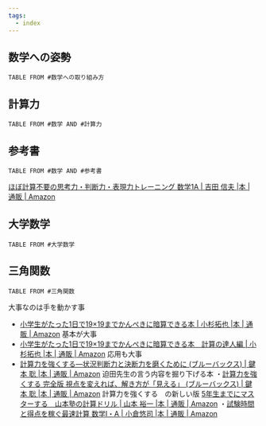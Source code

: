 ```yaml
---
tags:
  - index
---
```

## 数学への姿勢
```dataview
TABLE FROM #数学への取り組み方 
```

## 計算力
```dataview
TABLE FROM #数学 AND #計算力 
```

## 参考書
```dataview
TABLE FROM #数学 AND #参考書 
```
[ほぼ計算不要の思考力・判断力・表現力トレーニング 数学1A | 吉田 信夫 |本 | 通販 | Amazon](https://www.amazon.co.jp/%E3%81%BB%E3%81%BC%E8%A8%88%E7%AE%97%E4%B8%8D%E8%A6%81%E3%81%AE%E6%80%9D%E8%80%83%E5%8A%9B%E3%83%BB%E5%88%A4%E6%96%AD%E5%8A%9B%E3%83%BB%E8%A1%A8%E7%8F%BE%E5%8A%9B%E3%83%88%E3%83%AC%E3%83%BC%E3%83%8B%E3%83%B3%E3%82%B0-%E6%95%B0%E5%AD%A61A-%E5%90%89%E7%94%B0-%E4%BF%A1%E5%A4%AB/dp/4887422393/ref=sr_1_4?__mk_ja_JP=%E3%82%AB%E3%82%BF%E3%82%AB%E3%83%8A&crid=YE8DXI0RYS9I&keywords=%E6%95%B0IA+%E8%A8%88%E7%AE%97&qid=1706010376&sprefix=%E6%95%B0ia+%E8%A8%88%E7%AE%97%2Caps%2C214&sr=8-4)
## 大学数学
```dataview
TABLE FROM #大学数学 
```

## 三角関数
```dataview
TABLE FROM #三角関数
```
大事なのは手を動かす事

- [小学生がたった1日で19×19までかんぺきに暗算できる本 | 小杉拓也 |本 | 通販 | Amazon](https://www.amazon.co.jp/o/ASIN/4478116563/diamondinc-22/)
基本が大事
- [小学生がたった1日で19×19までかんぺきに暗算できる本　計算の達人編 | 小杉拓也 |本 | 通販 | Amazon](https://www.amazon.co.jp/o/ASIN/4478118051/diamondinc-22/)
応用も大事
- [計算力を強くする―状況判断力と決断力を磨くために (ブルーバックス) | 鍵本 聡 |本 | 通販 | Amazon](https://www.amazon.co.jp/%E8%A8%88%E7%AE%97%E5%8A%9B%E3%82%92%E5%BC%B7%E3%81%8F%E3%81%99%E3%82%8B%E2%80%95%E7%8A%B6%E6%B3%81%E5%88%A4%E6%96%AD%E5%8A%9B%E3%81%A8%E6%B1%BA%E6%96%AD%E5%8A%9B%E3%82%92%E7%A3%A8%E3%81%8F%E3%81%9F%E3%82%81%E3%81%AB-%E3%83%96%E3%83%AB%E3%83%BC%E3%83%90%E3%83%83%E3%82%AF%E3%82%B9-%E9%8D%B5%E6%9C%AC-%E8%81%A1/dp/4062574934)
迫田先生の言う内容を掘り下げる本
・[計算力を強くする 完全版 視点を変えれば、解き方が「見える」 (ブルーバックス) | 鍵本 聡 |本 | 通販 | Amazon](https://www.amazon.co.jp/%E8%A8%88%E7%AE%97%E5%8A%9B%E3%82%92%E5%BC%B7%E3%81%8F%E3%81%99%E3%82%8B-%E5%AE%8C%E5%85%A8%E7%89%88-%E8%A6%96%E7%82%B9%E3%82%92%E5%A4%89%E3%81%88%E3%82%8C%E3%81%B0%E3%80%81%E8%A7%A3%E3%81%8D%E6%96%B9%E3%81%8C%E3%80%8C%E8%A6%8B%E3%81%88%E3%82%8B%E3%80%8D-%E3%83%96%E3%83%AB%E3%83%BC%E3%83%90%E3%83%83%E3%82%AF%E3%82%B9-%E9%8D%B5%E6%9C%AC/dp/4065325838)
計算力を強くする　の新しい版
[5年生までにマスターする　山本塾の計算ドリル | 山本 裕一 |本 | 通販 | Amazon](https://www.amazon.co.jp/5%E5%B9%B4%E7%94%9F%E3%81%BE%E3%81%A7%E3%81%AB%E3%83%9E%E3%82%B9%E3%82%BF%E3%83%BC%E3%81%99%E3%82%8B-%E5%B1%B1%E6%9C%AC%E5%A1%BE%E3%81%AE%E8%A8%88%E7%AE%97%E3%83%89%E3%83%AA%E3%83%AB-%E5%B1%B1%E6%9C%AC-%E8%A3%95%E4%B8%80/dp/4907197292/ref=sr_1_1?creative=6339&keywords=5%E5%B9%B4%E7%94%9F%E3%81%BE%E3%81%A7%E3%81%AB%E3%83%9E%E3%82%B9%E3%82%BF%E3%83%BC%E3%81%99%E3%82%8B&linkCode=ure&qid=1702957462&sr=8-1)
・[試験時間と得点を稼ぐ最速計算 数学I・A | 小倉悠司 |本 | 通販 | Amazon](https://www.amazon.co.jp/%E8%A9%A6%E9%A8%93%E6%99%82%E9%96%93%E3%81%A8%E5%BE%97%E7%82%B9%E3%82%92%E7%A8%BC%E3%81%90%E6%9C%80%E9%80%9F%E8%A8%88%E7%AE%97-%E6%95%B0%E5%AD%A6%E2%85%A0%E3%83%BB-%E5%B0%8F%E5%80%89%E6%82%A0%E5%8F%B8/dp/4010349115/ref=sr_1_1?__mk_ja_JP=%E3%82%AB%E3%82%BF%E3%82%AB%E3%83%8A&crid=2X3KT59KN38DL&keywords=%E6%9C%80%E9%80%9F%E8%A8%88%E7%AE%97&qid=1704029609&s=books&sprefix=%E6%9C%80%E9%80%9F%E8%A8%88%E7%AE%97%2Cstripbooks%2C303&sr=1-1)